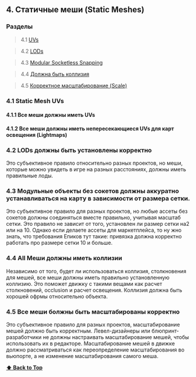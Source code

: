 
<a name="4"></a>
<a name="Static Meshes"></a>
<a name="s"></a>
## 4. Статичные меши (Static Meshes) 

### Разделы

> 4.1 [UVs](#s-uvs)

> 4.2 [LODs](#s-lods)

> 4.3 [Modular Socketless Snapping](#s-modular-snapping)

> 4.4 [Должна быть коллизия](#s-collision)

> 4.5 [Корректное масштабирование (Scale)](#s-scaled)

<a name="4.1"></a>
<a name="s-uvs"></a>
### 4.1 Static Mesh UVs

<a name="4.1.1"></a>
<a name="s-uvs-no-missing"></a>
#### 4.1.1 Все меши должны иметь UVs

<a name="4.1.2"></a>
<a name="s-uvs-no-overlapping"></a>
#### 4.1.2 Все меши должны иметь непересекающиеся UVs для карт освещения (Lightmaps) 

<a name="4.2"></a>
<a name="s-lods"></a>
### 4.2 LODs должны быть установлены корректно

Это субъективное правило относительно разных проектов, но меши, которые можно увидеть в игре на разных расстояниях, должны иметь правильные лоды.

<a name="4.3"></a>
<a name="s-modular-snapping"></a>
### 4.3 Модульные объекты без сокетов должны аккуратно устанавливаться на карту в зависимости от размера сетки.

Это субъективное правило для разных проектов, но любые ассеты без сокетов должны соединяться вместе правильно, учитывая масштаб сетки.
Это правило не зависит от того, установлен ли размер сетки на2 или на 10. Однако если делаете ассеты для маркетплейса, то ну жно знать, что требования Епиков тут такие: привязка должна корректно работать про размере сетки 10 и больше.

<a name="4.4"></a>
<a name="s-collision"></a>
### 4.4 All Меши должны иметь коллизии

Независимо от того, будет ли использоваться коллизия, столкновения для мешей, все меши должны иметь правильно установленную коллизию. Это поможет движку с такими вещами как расчет столкновений, occlusion и расчет освещения. Коллизия должна быть хорошей офрмы относительно объекта.

<a name="4.5"></a>
<a name="s-scaled"></a>
### 4.5 Все меши болжны быть масштабированы корректно

Это субъективное правило для разных проектов, масштабирование мешей должно быть корректным. Левел-дизайнеры или блюпринт-разработчики не должны настраивать масштабирование мешей, чтобы использовать их в редакторе. Масштабирование мешей в движке должно рассматриваться как переопределение масштабирования во вьюпорте, а не изменение масштабирования самого меша.

**[⬆ Back to Top](#s)**

